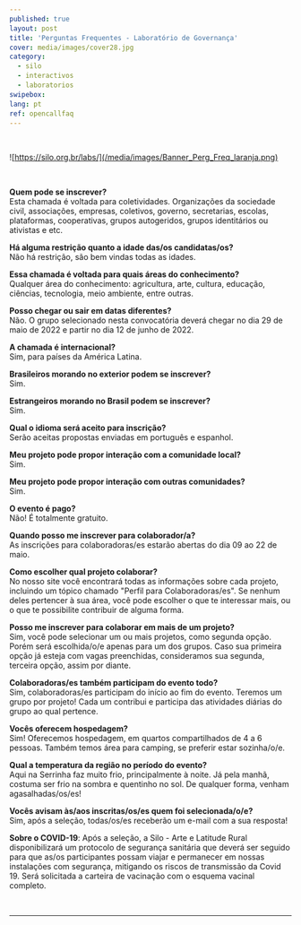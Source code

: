 ```yaml
---
published: true
layout: post
title: 'Perguntas Frequentes - Laboratório de Governança'
cover: media/images/cover28.jpg
category:
  - silo
  - interactivos
  - laboratorios
swipebox:
lang: pt
ref: opencallfaq
---
```


<br>

![https://silo.org.br/labs/](/media/images/Banner_Perg_Freq_laranja.png)


<br>

**Quem pode se inscrever?**<br>
Esta chamada é voltada para coletividades. Organizações da sociedade civil,  associações, empresas, coletivos, governo, secretarias, escolas, plataformas, cooperativas, grupos autogeridos, grupos identitários ou ativistas e etc.   


**Há alguma restrição quanto a idade das/os candidatas/os?**<br>
Não há restrição, são bem vindas todas as idades.


**Essa chamada é voltada para quais áreas do conhecimento?**<br>
Qualquer área do conhecimento:  agricultura, arte, cultura, educação, ciências, tecnologia, meio ambiente, entre outras. 


**Posso chegar ou sair em datas diferentes?**<br>
Não. O grupo selecionado nesta convocatória deverá chegar no dia 29 de maio de 2022 e partir no dia 12 de junho de 2022.


**A chamada é internacional?**<br>
Sim, para países da América Latina.


**Brasileiros morando no exterior podem se inscrever?**<br>
Sim.


**Estrangeiros morando no Brasil podem se inscrever?**<br>
Sim. 


**Qual o idioma será aceito para inscrição?**<br>
Serão aceitas propostas enviadas em português e espanhol.


**Meu projeto pode propor interação com a comunidade local?**<br>
Sim.


**Meu projeto pode propor interação com outras comunidades?**<br>
Sim.


**O evento é pago?**<br>
Não! É totalmente gratuito.


**Quando posso me inscrever para colaborador/a?**<br>
As inscrições para colaboradoras/es estarão abertas do dia 09 ao 22 de maio.


**Como escolher qual projeto colaborar?**<br>
No nosso site você encontrará todas as informações sobre cada projeto, incluindo um tópico chamado "Perfil para Colaboradoras/es". Se nenhum deles pertencer à sua área, você pode escolher o que te interessar mais, ou o que te possibilite contribuir de alguma forma.


**Posso me inscrever para colaborar em mais de um projeto?**<br>
Sim, você pode selecionar um ou mais projetos, como segunda opção. Porém será escolhida/o/e apenas para um dos grupos. Caso sua primeira opção já esteja com vagas preenchidas, consideramos sua segunda, terceira opção, assim por diante.


**Colaboradoras/es também participam do evento todo?**<br>
Sim, colaboradoras/es participam do início ao fim do evento. Teremos um grupo por projeto! Cada um contribui e participa das atividades diárias do grupo ao qual pertence.


**Vocês oferecem hospedagem?**<br>
Sim! Oferecemos hospedagem, em quartos compartilhados de 4 a 6 pessoas. Também temos área para camping, se preferir estar sozinha/o/e.


**Qual a temperatura da região no período do evento?**<br>
Aqui na Serrinha faz muito frio, principalmente à noite. Já pela manhã, costuma ser frio na sombra e quentinho no sol. De qualquer forma, venham agasalhadas/os/es!


**Vocês avisam às/aos inscritas/os/es quem foi selecionada/o/e?**<br>
Sim, após a seleção, todas/os/es receberão um e-mail com a sua resposta!


**Sobre o COVID-19**:
Após a seleção, a Silo - Arte e Latitude Rural disponibilizará um protocolo de segurança sanitária que deverá ser seguido para que as/os participantes possam viajar e permanecer em nossas instalações com segurança, mitigando os riscos de transmissão da Covid 19. Será solicitada a carteira de vacinação com o esquema vacinal completo.

<br>

---

